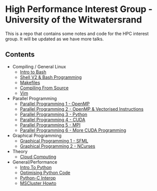 # High Performance Interest Group  - University of the Witwatersrand
This is a repo that contains some notes and code for the HPC interest group. It will be updated as we have more talks.

## Contents
- Compiling / General Linux
  - [Intro to Bash](https://github.com/Michael-Beukman/HPC-InterestGroup/tree/main/shell)
  - [Shell V2 & Bash Programming](https://github.com/Michael-Beukman/HPC-InterestGroup/tree/main/shell_v2)
  - [Makefiles](https://github.com/Michael-Beukman/HPC-InterestGroup/tree/main/makefiles)
  - [Compiling From Source](https://github.com/Michael-Beukman/HPC-InterestGroup/tree/main/compiling_from_source)
  - [Vim](https://github.com/Michael-Beukman/HPC-InterestGroup/tree/main/linux/vim)
- Parallel Programming
  - [Parallel Programming 1 - OpenMP](https://github.com/Michael-Beukman/HPC-InterestGroup/tree/main/parallel_programming/01_omp)
  - [Parallel Programming 2 - OpenMP & Vectorised Instructions](https://github.com/Michael-Beukman/HPC-InterestGroup/tree/main/parallel_programming/02_omp_vectorised)
  - [Parallel Programming 3 - Python](https://github.com/Michael-Beukman/HPC-InterestGroup/tree/main/parallel_programming/03_python)
  - [Parallel Programming 4 - CUDA](https://github.com/Michael-Beukman/HPC-InterestGroup/tree/main/parallel_programming/04_cuda)
  - [Parallel Programming 5 - MPI](https://github.com/Michael-Beukman/HPC-InterestGroup/tree/main/parallel_programming/05_mpi)
  - [Parallel Programming 6 - More CUDA Programming](https://github.com/Michael-Beukman/HPC-InterestGroup/tree/main/parallel_programming/06_cuda_programming)
- Graphical Programming
  - [Graphical Programming 1 - SFML](https://github.com/Michael-Beukman/HPC-InterestGroup/tree/main/graphical_programming/01_sfml)
  - [Graphical Programming 2 - NCurses](https://github.com/Michael-Beukman/HPC-InterestGroup/tree/main/graphical_programming/02_ncurses)
- Theory
  - [Cloud Computing](https://github.com/Michael-Beukman/HPC-InterestGroup/tree/main/theory/cloud_computing)
- General/Performance
  - [Intro To Python](https://github.com/Michael-Beukman/HPC-InterestGroup/blob/main/programming/python/intro/PythonIntro.ipynb)
  - [Optimising Python Code](https://github.com/Michael-Beukman/HPC-InterestGroup/tree/main/performance/optimising_python)
  - [Python-C Interop](https://github.com/Michael-Beukman/HPC-InterestGroup/tree/main/performance/c_python_interop)
  - [MSCluster Howto](https://github.com/Michael-Beukman/HPC-InterestGroup/tree/main/mscluster)